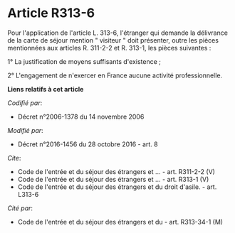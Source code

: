 # Article R313-6

Pour l'application de l'article L. 313-6, l'étranger qui demande la délivrance de la carte de séjour mention " visiteur "
doit présenter, outre les pièces mentionnées aux articles R. 311-2-2 et R. 313-1, les pièces suivantes : 

1° La justification de moyens suffisants d'existence ; 

2° L'engagement de n'exercer en France aucune activité professionnelle.

**Liens relatifs à cet article**

_Codifié par_:

  - Décret n°2006-1378 du 14 novembre 2006

_Modifié par_:

  - Décret n°2016-1456 du 28 octobre 2016 - art. 8

_Cite_:

  - Code de l'entrée et du séjour des étrangers et ... - art. R311-2-2 (V)
  - Code de l'entrée et du séjour des étrangers et ... - art. R313-1 (V)
  - Code de l'entrée et du séjour des étrangers et du droit d'asile. - art. L313-6

_Cité par_:

  - Code de l'entrée et du séjour des étrangers et du  - art. R313-34-1 (M)
